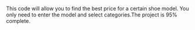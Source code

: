 This code will allow you to find the best price for a certain shoe model. You only need to enter the model and select categories.The project is 95% complete.
